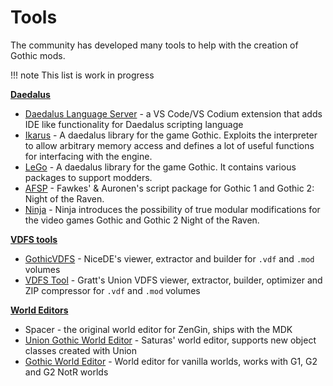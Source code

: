 # Tools
The community has developed many tools to help with the creation of Gothic mods.



!!! note
    This list is work in progress

**[Daedalus](../scripts/index.md)**

 - [Daedalus Language Server](https://github.com/kirides/vscode-daedalus) - a VS Code/VS Codium extension that adds IDE like functionality for Daedalus scripting language
 - [Ikarus](https://github.com/Lehona/Ikarus) - A daedalus library for the game Gothic. Exploits the interpreter to allow arbitrary memory access and defines a lot of useful functions for interfacing with the engine. 
 - [LeGo](https://github.com/Lehona/LeGo) - A daedalus library for the game Gothic. It contains various packages to support modders.
 - [AFSP](https://github.com/auronen/AF-Script-Packet) - Fawkes' & Auronen's script package for Gothic 1 and Gothic 2: Night of the Raven.
 - [Ninja](https://github.com/szapp/Ninja) - Ninja introduces the possibility of true modular modifications for the
video games Gothic and Gothic 2 Night of the Raven.
 
**[VDFS tools](../general_info/vdfs)**

 - [GothicVDFS](GothicVDFS.md) - NiceDE's viewer, extractor and builder for `.vdf` and `.mod` volumes
 - [VDFS Tool](VDFSTool.md) - Gratt's Union VDFS viewer, extractor, builder, optimizer and ZIP compressor for `.vdf` and `.mod` volumes

**[World Editors](../worlds)**

 - Spacer - the original world editor for ZenGin, ships with the MDK
 - [Union Gothic World Editor](https://worldofplayers.ru/threads/42322/) - Saturas' world editor, supports new object classes created with Union
 - [Gothic World Editor](https://worldofplayers.ru/threads/40530/) - World editor for vanilla worlds, works with G1, G2 and G2 NotR worlds
